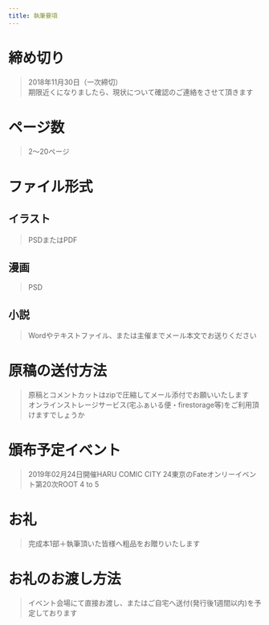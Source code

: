 ```yaml
---
title: 執筆要項
---
```


# 締め切り
>2018年11月30日（一次締切）  
>期限近くになりましたら、現状について確認のご連絡をさせて頂きます

# ページ数
>2〜20ページ

# ファイル形式

## イラスト
>PSDまたはPDF

## 漫画
>PSD

## 小説
>Wordやテキストファイル、または主催までメール本文でお送りください


# 原稿の送付方法
>原稿とコメントカットはzipで圧縮してメール添付でお願いいたします  
>オンラインストレージサービス(宅ふぁいる便・firestorage等)をご利用頂けますでしょうか


# 頒布予定イベント
>2019年02月24日開催HARU COMIC CITY 24東京のFateオンリーイベント第20次ROOT 4 to 5

# お礼
>完成本1部＋執筆頂いた皆様へ粗品をお贈りいたします  


# お礼のお渡し方法
>イベント会場にて直接お渡し、またはご自宅へ送付(発行後1週間以内)を予定しております
 

